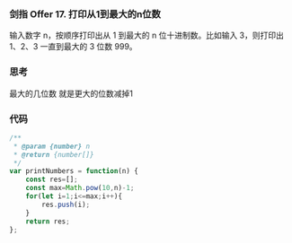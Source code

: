 ### 剑指 Offer 17. 打印从1到最大的n位数
输入数字 n，按顺序打印出从 1 到最大的 n 位十进制数。比如输入 3，则打印出 1、2、3 一直到最大的 3 位数 999。
### 思考
最大的几位数 就是更大的位数减掉1
### 代码

```javascript
/**
 * @param {number} n
 * @return {number[]}
 */
var printNumbers = function(n) {
    const res=[];
    const max=Math.pow(10,n)-1;
    for(let i=1;i<=max;i++){
        res.push(i);
    }
    return res;
};
```